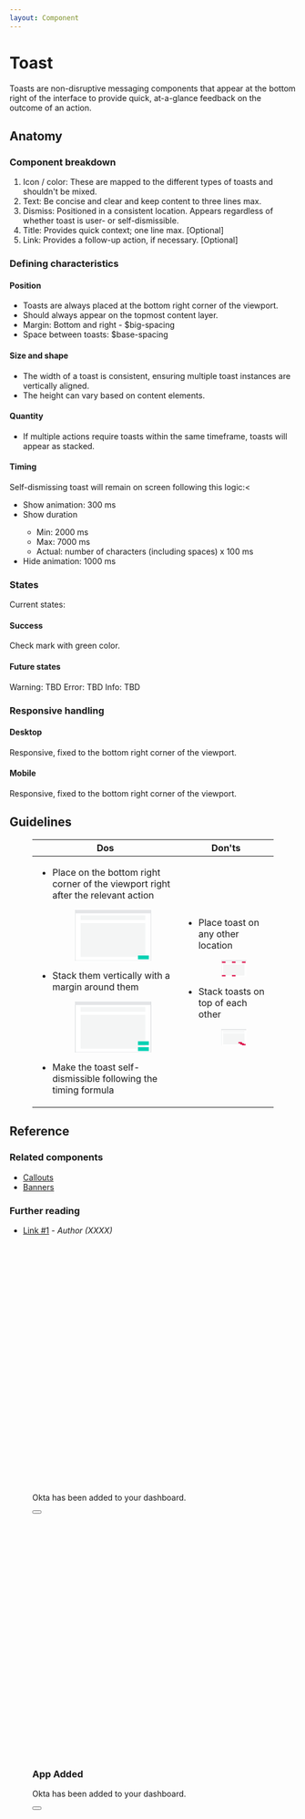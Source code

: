 ```yaml
---
layout: Component
---
```


# Toast

Toasts are non-disruptive messaging components that appear at the bottom right of the interface to provide quick, at-a-glance feedback on the outcome of an action.

## Anatomy

### Component breakdown
<ol>
    <li>Icon / color: These are mapped to the different types of toasts and shouldn't be mixed.</li>
    <li>Text: Be concise and clear and keep content to three lines max.</li>
    <li>Dismiss: Positioned in a consistent location. Appears regardless of whether toast is user- or self-dismissible.</li>
    <li>Title: Provides quick context; one line max. [Optional]</li>
    <li>Link: Provides a follow-up action, if necessary. [Optional]</li>
</ol>

### Defining characteristics

#### Position

<ul>
    <li>Toasts are always placed at the bottom right corner of the viewport.</li>
    <li>Should always appear on the topmost content layer.</li>
    <li>Margin: Bottom and right - $big-spacing</li>
    <li>Space between toasts: $base-spacing</li>
</ul>

#### Size and shape

<ul>
    <li>The width of a toast is consistent, ensuring multiple toast instances are vertically aligned.</li>
    <li>The height can vary based on content elements.</li>
</ul>

#### Quantity

<ul>
    <li>If multiple actions require toasts within the same timeframe, toasts will appear as stacked.</li>
</ul>

#### Timing

Self-dismissing toast will remain on screen following this logic:<

<ul>
    <li>Show animation: 300 ms</li>
    <li>Show duration</li>
    <ul>
        <li>Min: 2000 ms</li>
        <li>Max: 7000 ms</li>
        <li>Actual: number of characters (including spaces) x 100 ms</li>
    </ul>
    <li>Hide animation: 1000 ms</li>
</ul>

### States
Current states:

#### Success
Check mark with green color.

#### Future states

Warning: TBD
Error: TBD
Info: TBD

### Responsive handling

#### Desktop
Responsive, fixed to the bottom right corner of the viewport.

#### Mobile
Responsive, fixed to the bottom right corner of the viewport.

## Guidelines
<figure class="ods-table--figure">
  <table class="ods-table">
      <thead>
        <tr>
          <th scope="column">Dos</th>
          <th scope="column">Don'ts</th>
        </tr>
      </thead>
      <tbody>
        <tr>
          <td>
              <ul>
                  <li>Place on the bottom right corner of the viewport right after the relevant action</li>
                  <figure class="illustrative--example">
                      <svg viewBox="0 0 700 467" fill="none" xmlns="http://www.w3.org/2000/svg"><rect x="0.5" y="0.5" width="699" height="466" fill="white" stroke="#737D85"/><path opacity="0.4" d="M52 123C52 121.343 53.3431 120 55 120H645C646.657 120 648 121.343 648 123V429C648 430.657 646.657 432 645 432H55C53.3431 432 52 430.657 52 429V123Z" fill="#E4E5E7"/><path opacity="0.4" d="M52 53.436C52 51.7791 53.3431 50.436 55 50.436H645C646.657 50.436 648 51.7791 648 53.436V89.466C648 91.1228 646.657 92.466 645 92.466H55C53.3431 92.466 52 91.1228 52 89.466V53.436Z" fill="#E4E5E7"/><rect x="1" y="1" width="698" height="29.888" fill="#E4E5E7"/><rect x="580" y="419" width="100" height="35" fill="#00D1B3"/></svg>
                  </figure>
                  <li>Stack them vertically with a margin around them</li>
                  <figure class="illustrative--example">
                      <svg viewBox="0 0 700 467" fill="none" xmlns="http://www.w3.org/2000/svg"><rect x="0.5" y="0.5" width="699" height="466" fill="white" stroke="#2F3F4A"/><path opacity="0.4" d="M52 123C52 121.343 53.3431 120 55 120H645C646.657 120 648 121.343 648 123V429C648 430.657 646.657 432 645 432H55C53.3431 432 52 430.657 52 429V123Z" fill="#E4E5E7"/><path opacity="0.4" d="M52 53.436C52 51.7791 53.3431 50.436 55 50.436H645C646.657 50.436 648 51.7792 648 53.436V89.466C648 91.1229 646.657 92.466 645 92.466H55C53.3431 92.466 52 91.1229 52 89.466V53.436Z" fill="#E4E5E7"/><rect x="1" y="1" width="698" height="29.888" fill="#E4E5E7"/><rect x="580" y="419" width="100" height="35" fill="#00D1B3"/><rect x="580" y="365" width="100" height="35" fill="#00D1B3"/></svg>
                  </figure>
                  <li>Make the toast self-dismissible following the timing formula</li>
                  <figure class="illustrative--example">
                  </figure>
              </ul>
          </td>
          <td>
              <ul>
                  <li>Place toast on any other location</li>
                  <figure class="illustrative--example">
                      <svg viewBox="0 0 700 467" fill="none" xmlns="http://www.w3.org/2000/svg"><rect x="0.5" y="0.5" width="699" height="466" fill="white" stroke="#2F3F4A"/><path opacity="0.4" d="M52 123C52 121.343 53.3431 120 55 120H645C646.657 120 648 121.343 648 123V429C648 430.657 646.657 432 645 432H55C53.3431 432 52 430.657 52 429V123Z" fill="#E4E5E7"/><path opacity="0.4" d="M52 53.436C52 51.7791 53.3431 50.436 55 50.436H645C646.657 50.436 648 51.7791 648 53.436V89.466C648 91.1228 646.657 92.466 645 92.466H55C53.3431 92.466 52 91.1228 52 89.466V53.436Z" fill="#E4E5E7"/><rect x="1" y="1" width="698" height="29.888" fill="#E4E5E7"/><rect x="300" y="42" width="100" height="35" fill="#DD0744"/><rect x="580" y="42" width="100" height="35" fill="#DD0744"/><rect x="300" y="419" width="100" height="35" fill="#DD0744"/><rect x="20" y="42" width="100" height="35" fill="#DD0744"/><rect x="20" y="419" width="100" height="35" fill="#DD0744"/></svg>
                  </figure>
                  <li>Stack toasts on top of each other</li>
                  <figure class="illustrative--example">
                      <svg viewBox="0 0 700 467" fill="none" xmlns="http://www.w3.org/2000/svg"><rect x="0.5" y="0.5" width="699" height="466" fill="white" stroke="#2F3F4A"/><path opacity="0.4" d="M52 123C52 121.343 53.3431 120 55 120H645C646.657 120 648 121.343 648 123V429C648 430.657 646.657 432 645 432H55C53.3431 432 52 430.657 52 429V123Z" fill="#E4E5E7"/><path opacity="0.4" d="M52 53.436C52 51.7791 53.3431 50.436 55 50.436H645C646.657 50.436 648 51.7792 648 53.436V89.466C648 91.1229 646.657 92.466 645 92.466H55C53.3431 92.466 52 91.1229 52 89.466V53.436Z" fill="#E4E5E7"/><rect x="2" y="2" width="697" height="29.888" fill="#E4E5E7"/><rect x="580" y="419" width="100" height="35" fill="#DD0744"/><rect x="530.5" y="397.5" width="99" height="34" fill="#DD0744" stroke="#B80047"/><rect x="480.5" y="365.5" width="99" height="34" fill="#DD0744" stroke="#B80047"/></svg>
                  </figure>
              </ul>
          </td>
        </tr>
      </tbody>
  </table>
</figure>

## Reference

### Related components
<ul>
    <li><a href="#">Callouts</a></li>
    <li><a href="#">Banners</a></li>
</ul>

### Further reading
<ul>
    <li><a href="#" target="_blank" rel="noopener">Link #1</a> - <cite>Author (XXXX)</cite></li>
</ul>

<figure class="nimatron--example">
  <div class="nimatron--rendered">
    <div class="ods-toast--pen">
      <aside class="ods-toast">
        <svg class="ods-toast--icon" xmlns="http://www.w3.org/2000/svg" fill="none" viewBox="0 0 100 100">
          <circle class="icon--fill" cx="50" cy="50" r="50"/>
          <path class="icon--stroke" d="M42.997 69c-.917 0-1.834-.39-2.489-1.04L27.146 54.712c-1.31-1.298-1.572-3.507-.393-4.806 1.31-1.559 3.668-1.688 5.109-.26l11.135 11.042h.131l24.76-24.55c1.31-1.3 3.405-1.56 4.846-.39 1.572 1.298 1.703 3.637.262 5.066L45.486 68.09c-.655.65-1.572.909-2.489.909z"/>
        </svg>
        <section class="ods-toast--main">
          <p class="ods-toast-content">
            Okta has been added to your dashboard.
          </p>
        </section>
        <button class="ods-toast--close">
          <svg class="ods-toast--close-icon" xmlns="http://www.w3.org/2000/svg" fill="none" viewBox="0 0 14 14">
            <path class="icon--stroke" d="M.572 1.184l12.244 12.244M12.816 1.184L.571 13.428"/>
          </svg>
        </button>
      </aside>
      <aside class="ods-toast">
        <svg class="ods-toast--icon" xmlns="http://www.w3.org/2000/svg" fill="none" viewBox="0 0 100 100">
          <circle class="icon--fill" cx="50" cy="50" r="50"/>
          <path class="icon--stroke" d="M42.997 69c-.917 0-1.834-.39-2.489-1.04L27.146 54.712c-1.31-1.298-1.572-3.507-.393-4.806 1.31-1.559 3.668-1.688 5.109-.26l11.135 11.042h.131l24.76-24.55c1.31-1.3 3.405-1.56 4.846-.39 1.572 1.298 1.703 3.637.262 5.066L45.486 68.09c-.655.65-1.572.909-2.489.909z"/>
        </svg>
        <section class="ods-toast--main">
          <h1 class="ods-toast--title">
            App Added
          </h1>
          <p class="ods-toast-content">
            Okta has been added to your dashboard.
          </p>
        </section>
        <button class="ods-toast--close">
          <svg class="ods-toast--close-icon" xmlns="http://www.w3.org/2000/svg" fill="none" viewBox="0 0 14 14">
            <path class="icon--stroke" d="M.572 1.184l12.244 12.244M12.816 1.184L.571 13.428"/>
          </svg>
        </button>
      </aside>
    </div>
  </div>

  ```html
  ```
</figure>
